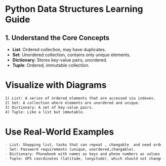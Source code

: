 # Python Data Structures Learning Guide

## 1. Understand the Core Concepts

- **List**: Ordered collection, may have duplicates.
- **Set**: Unordered collection, contains only unique elements.
- **Dictionary**: Stores key-value pairs, unordered.
- **Tuple**: Ordered, immutable collection.


# Visualize with Diagrams
```md
1) List: A series of ordered elements that are accessed via indexes.
2) Set: A collection where elements are unordered and unique.
3) Dictionary: A set of key-value pairs.
4) Tuple: Like a list but immutable.
```
# Use Real-World Examples
```md
- List: Shopping list, tasks that can repeat , changable  and need ordering.
- Set: Password requirements (unique, unordered,changable).
- Dictionary: Phonebook with names as keys and phone numbers as values (name(keys)-should be understandable keys can be anything).
- Tuple: GPS coordinates (latitude, longitude), which should not change but ordered i.e (long,lati) isn't true but always (lat , long ). 
```
